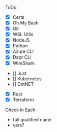ToDo:
- [x] Certs
- [x] Oh My Bash
- [x] Git
- [x] WSL Utils
- [x] NodeJS
- [x] Python
- [x] Azure CLI
- [x] Dapr CLI
- [x] WireShark
- [] Just
- [] Kubernetes
- [] DotNET
- [x] Rust 
- [x] Terraform

Check in Each
- full qualified name
- vars?